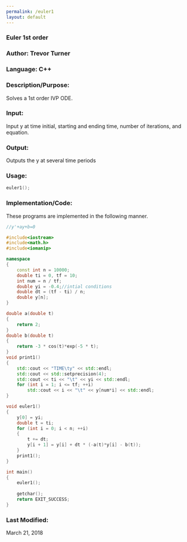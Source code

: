 ```yaml
---
permalink: /euler1
layout: default
---
```


### Euler 1st order 
### Author: Trevor Turner
### Language: C++

### Description/Purpose: 
Solves a 1st order IVP ODE.

### Input:
Input y at time initial, starting and ending time, number of iterations, and equation.

### Output: 
Outputs the y at several time periods

### Usage:

```c++
euler1();
```


### Implementation/Code:
These programs are implemented in the following manner. 

```c++
//y'+ay+b=0

#include<iostream>
#include<math.h>
#include<iomanip>

namespace
{
	const int n = 10000;
	double ti = 0, tf = 10;
	int num = n / tf;
	double yi = -0.4;//intial conditions
	double dt = (tf - ti) / n;
	double y[n];
}

double a(double t)
{
	return 2;
}
double b(double t)
{
	return -3 * cos(t)*exp(-5 * t);
}
void print1()
{
	std::cout << "TIME\ty" << std::endl;
	std::cout << std::setprecision(4);
	std::cout << ti << "\t" << yi << std::endl;
	for (int i = 1; i <= tf; ++i)
		std::cout << i << "\t" << y[num*i] << std::endl;
}

void euler1()
{
	y[0] = yi;
	double t = ti;
	for (int i = 0; i < n; ++i)
	{
		t += dt;
		y[i + 1] = y[i] + dt * (-a(t)*y[i] - b(t));
	}
	print1();
}

int main()
{
	euler1();
	
	getchar();
	return EXIT_SUCCESS;
}
```


### Last Modified:
March 21, 2018
